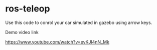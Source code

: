 # ros-teleop

Use this code to conrol your car simulated in gazebo using arrow keys.


Demo video link

https://www.youtube.com/watch?v=evKJl4nN_Mk
